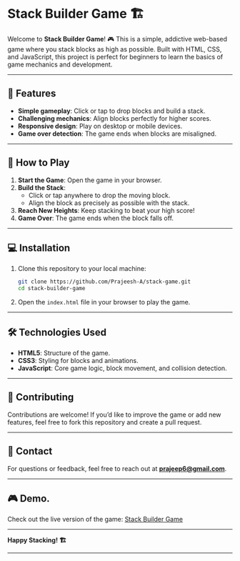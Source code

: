 

# Stack Builder Game 🏗️

Welcome to **Stack Builder Game**! 🎮 This is a simple, addictive web-based game where you stack blocks as high as possible. Built with HTML, CSS, and JavaScript, this project is perfect for beginners to learn the basics of game mechanics and development.

---

## 🎯 Features

- **Simple gameplay**: Click or tap to drop blocks and build a stack.
- **Challenging mechanics**: Align blocks perfectly for higher scores.
- **Responsive design**: Play on desktop or mobile devices.
- **Game over detection**: The game ends when blocks are misaligned.

---

## 🚀 How to Play

1. **Start the Game**: Open the game in your browser.
2. **Build the Stack**:
   - Click or tap anywhere to drop the moving block.
   - Align the block as precisely as possible with the stack.
3. **Reach New Heights**: Keep stacking to beat your high score!
4. **Game Over**: The game ends when the block falls off.

---

## 💻 Installation

1. Clone this repository to your local machine:

   ```bash
   git clone https://github.com/Prajeesh-A/stack-game.git
   cd stack-builder-game
   ```

2. Open the `index.html` file in your browser to play the game.

---

## 🛠️ Technologies Used

- **HTML5**: Structure of the game.
- **CSS3**: Styling for blocks and animations.
- **JavaScript**: Core game logic, block movement, and collision detection.

---

## 🌟 Contributing

Contributions are welcome! If you’d like to improve the game or add new features, feel free to fork this repository and create a pull request.

---

## 📧 Contact

For questions or feedback, feel free to reach out at **[prajeep6@gmail.com](mailto:prajeep6@gmail.com])**.

---

## 🎮 Demo.

Check out the live version of the game: [Stack Builder Game](https://Prajeesh-A.github.io/stack-game)

---

**Happy Stacking! 🏗️**

---


